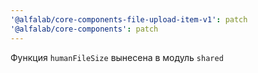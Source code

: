 ```yaml
---
'@alfalab/core-components-file-upload-item-v1': patch
'@alfalab/core-components': patch
---
```


Функция `humanFileSize` вынесена в модуль `shared`
